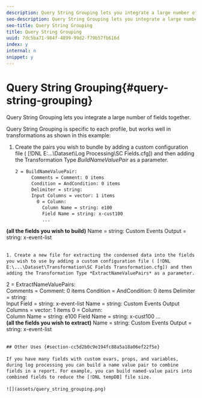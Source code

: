 ```yaml
---
description: Query String Grouping lets you integrate a large number of fields together.
seo-description: Query String Grouping lets you integrate a large number of fields together.
seo-title: Query String Grouping
title: Query String Grouping
uuid: 7dc5ba71-984f-4899-99d2-f79b57fb616d
index: y
internal: n
snippet: y
---
```


# Query String Grouping{#query-string-grouping}

Query String Grouping lets you integrate a large number of fields together.

Query String Grouping is specific to each profile, but works well in transformations as shown in this example:

1. Create the pairs you wish to bundle by adding a custom configuration file ( [!DNL E:\...\Dataset\Log Processing\SC Fields.cfg]) and then adding the Transformation Type *BuildNameValuePair* as a parameter. 

   ```
   2 = BuildNameValuePair:  
         Comments = Comment: 0 items 
         Condition = AndCondition: 0 items 
         Delimiter = string:  
         Input Columns = vector: 1 items 
           0 = Column:  
             Column Name = string: e100 
             Field Name = string: x-cust100 
             ...  
<b>(all the fields you wish to build)</b> 
             Name = string: Custom Events 
             Output = string: x-event-list       
   ```

1. Create a new file for extracting the condensed data into the fields you wish to use by adding a custom configuration file ( [!DNL E:\...\Dataset\Transformation\SC Fields Transformation.cfg]) and then adding the Transformation Type *ExtractNameValuePairs* as a parameter. 

   ```
   2 = ExtractNameValuePairs:  
         Comments = Comment: 0 items 
         Condition = AndCondition: 0 items 
         Delimiter = string:  
         Input Field = string: x-event-list 
         Name = string: Custom Events 
         Output Columns = vector: 1 items 
           0 = Column:  
             Column Name = string: e100 
             Field Name = string: x-cust100 
             ...  
<b>(all the fields you wish to extract)</b> 
             Name = string: Custom Events 
             Output = string: x-event-list   
   ```

## Other Uses {#section-cc5d2b0c9e194fc88a5a18a06ef22f5e}

If you have many fields with custom evars, props, and variables, during log processing you can build a name value pair to combine fields in a report. For example, you can build named-value pairs into combined fields to reduce the [!DNL tempDB] file size.

![](assets/query_string_grouping.png)

